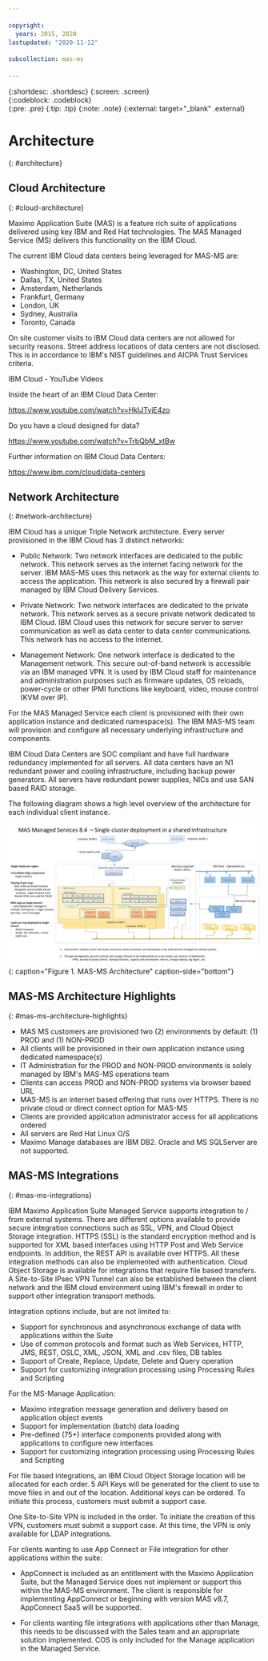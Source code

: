 ```yaml
---

copyright:
  years: 2015, 2020
lastupdated: "2020-11-12"

subcollection: mas-ms

---
```


{:shortdesc: .shortdesc}
{:screen: .screen}  
{:codeblock: .codeblock}  
{:pre: .pre}
{:tip: .tip}
{:note: .note}
{:external: target="_blank" .external}

# Architecture
{: #architecture}

## Cloud Architecture
{: #cloud-architecture}

Maximo Application Suite (MAS) is a feature rich suite of applications delivered using key IBM and Red Hat technologies. The MAS Managed Service (MS) delivers this functionality on the IBM Cloud.

The current IBM Cloud data centers being leveraged for MAS-MS are:

- Washington, DC, United States
- Dallas, TX, United States
- Amsterdam, Netherlands
- Frankfurt, Germany
- London, UK
- Sydney, Australia
- Toronto, Canada
 
On site customer visits to IBM Cloud data centers are not allowed for security reasons. Street address locations of data centers are not disclosed. This is in accordance to IBM's NIST guidelines and AICPA Trust Services criteria.

IBM Cloud - YouTube Videos

Inside the heart of an IBM Cloud Data Center:

https://www.youtube.com/watch?v=HkIJTyjE4zo

Do you have a cloud designed for data?

https://www.youtube.com/watch?v=TrbQbM_xtBw

Further information on IBM Cloud Data Centers:

https://www.ibm.com/cloud/data-centers

## Network Architecture
{: #network-architecture}

IBM Cloud has a unique Triple Network architecture.  Every server provisioned in the IBM Cloud has 3 distinct networks:

* Public Network: Two network interfaces are dedicated to the public network.  This network serves as the internet facing network for the server.  IBM MAS-MS uses this network as the way for external clients to access the application. This network is also secured by a firewall pair managed by IBM Cloud Delivery Services. 

* Private Network: Two network interfaces are dedicated to the private network.  This network serves as a secure private network dedicated to IBM Cloud.  IBM Cloud uses this network for secure server to server communication as well as data center to data center communications.  This network has no access to the internet.

* Management Network: One network interface is dedicated to the Management network.  This secure out-of-band network is accessible via an IBM managed VPN.  It is used by IBM Cloud staff for maintenance and administration purposes such as firmware updates, OS reloads, power-cycle or other IPMI functions like keyboard, video, mouse control (KVM over IP).

For the MAS Managed Service each client is provisioned with their own application instance and dedicated namespace(s).  The IBM MAS-MS team will provision and configure all necessary underlying infrastructure and components.

IBM Cloud Data Centers are SOC compliant and have full hardware redundancy implemented for all servers. All data centers have an N1 redundant power and cooling infrastructure, including backup power generators. All servers have redundant power supplies, NICs and use SAN based RAID storage. 

The following diagram shows a high level overview of the architecture for each individual client instance.

![MAS-MS Architecture](images/MAS-MS-Architecture.jpg "MAS-MS Architecture"){: caption="Figure 1. MAS-MS Architecture" caption-side="bottom"}

## MAS-MS Architecture Highlights
{: #mas-ms-architecture-highlights}

* MAS MS customers are provisioned two (2) environments by default: (1) PROD and (1) NON-PROD
* All clients will be provisioned in their own application instance using dedicated namespace(s)
* IT Administration for the PROD and NON-PROD environments is solely managed by IBM's MAS-MS operations team
* Clients can access PROD and NON-PROD systems via browser based URL
* MAS-MS is an internet based offering that runs over HTTPS. There is no private cloud or direct connect option for MAS-MS
* Clients are provided application administrator access for all applications ordered
* All servers are Red Hat Linux O/S
* Maximo Manage databases are IBM DB2.  Oracle and MS SQLServer are not supported.

## MAS-MS Integrations
{: #mas-ms-integrations}

IBM Maximo Application Suite Managed Service supports integration to / from external systems. There are different options available to provide secure integration connections such as SSL, VPN, and Cloud Object Storage integration. HTTPS (SSL) is the standard encryption method and is supported for XML based interfaces using HTTP Post and Web Service endpoints. In addition, the REST API is available over HTTPS. All these integration methods can also be implemented with authentication. Cloud Object Storage is available for integrations that require file based transfers. A Site-to-Site IPsec VPN Tunnel can also be established between the client network and the IBM cloud environment using IBM's firewall in order to support other integration transport methods.

 Integration options include, but are not limited to:

* Support for synchronous and asynchronous exchange of data with applications within the Suite
* Use of common protocols and format such as Web Services, HTTP, JMS, REST, OSLC, XML, JSON, XML and .csv files, DB tables
* Support of Create, Replace, Update, Delete and Query operation
* Support for customizing integration processing using Processing Rules and Scripting
     
For the MS-Manage Application:

* Maximo integration message generation and delivery based on application object events
* Support for implementation (batch) data loading
* Pre-defined (75+) interface components provided along with applications to configure new interfaces
* Support for customizing integration processing using Processing Rules and Scripting

For file based integrations, an IBM Cloud Object Storage location will be allocated for each order.  5 API Keys will be generated for the client to use to move files in and out of the location.  Additional keys can be ordered.  To initiate this process, customers must submit a support case.

One Site-to-Site VPN is included in the order.  To initiate the creation of this VPN, customers must submit a support case.  At this time, the VPN is only available for LDAP integrations.

For clients wanting to use App Connect or File integration for other applications within the suite:

- AppConnect is included as an entitlement with the Maximo Application Suite, but the Managed Service does not implement or support this within the MAS-MS environment.  The client is responsible for implementing AppConnect or beginning with version MAS v8.7, AppConnect SaaS will be supported.

- For clients wanting file integrations with applications other than Manage, this needs to be discussed with the Sales team and an appropriate solution implemented.  COS is only included for the Manage application in the Managed Service.
